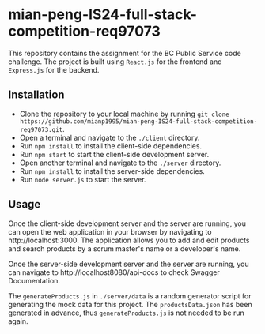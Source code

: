 mian-peng-IS24-full-stack-competition-req97073
==============

This repository contains the assignment for the BC Public Service code challenge. The project is built using `React.js` for the frontend and `Express.js` for the backend.

Installation
------------
* Clone the repository to your local machine by running `git clone https://github.com/mianp1995/mian-peng-IS24-full-stack-competition-req97073.git`.
* Open a terminal and navigate to the `./client` directory.
* Run `npm install` to install the client-side dependencies.
* Run `npm start` to start the client-side development server.
* Open another terminal and navigate to the `./server` directory.
* Run `npm install` to install the server-side dependencies.
* Run `node server.js` to start the server.

Usage
------------
Once the client-side development server and the server are running, you can open the web application in your browser by navigating to http://localhost:3000. The application allows you to add and edit products and search products by a scrum master's name or a developer's name.

Once the server-side development server and the server are running, you can navigate to http://localhost8080/api-docs to check Swagger Documentation.

The `generateProducts.js` in `./server/data` is a random generator script for generating the mock data for this project. The `productsData.json` has been generated in advance, thus `generateProducts.js` is not needed to be run again.











